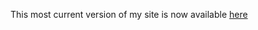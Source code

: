 This most current version of my site is now available [here](https://github.com/papaponmx/blog.riosjaime.com)
